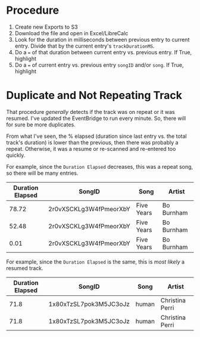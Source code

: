 # Procedure

1. Create new Exports to S3
2. Download the file and open in Excel/LibreCalc
3. Look for the duration in milliseconds between previous entry to current entry. Divide that by the current entry's `trackDurationMS`.
4. Do a `=` of that duration between current entry vs. previous entry. If True, highlight
5. Do a `=` of current entry vs. previous entry `songID` and/or `song`. If True, highlight

# Duplicate and Not Repeating Track

That procedure *generally* detects if the track was on repeat or it was resumed. I've updated the EventBridge to run every minute. So, there will for sure be more duplicates.

From what I've seen, the % elapsed (duration since last entry vs. the total track's duration) is lower than the previous, then there was probably a repeat. Otherwise, it was a resume or re-scanned and re-entered too quickly.

For example, since the `Duration Elapsed` decreases, this was a repeat song, so there will be many entries.

| Duration Elapsed | SongID                 | Song       | Artist     |
|------------------|------------------------|------------|------------|
| 78.72            | 2r0vXSCKLg3W4fPmeorXbY | Five Years | Bo Burnham |
| 52.48            | 2r0vXSCKLg3W4fPmeorXbY | Five Years | Bo Burnham |
| 0.01             | 2r0vXSCKLg3W4fPmeorXbY | Five Years | Bo Burnham |


For example, since the `Duration Elapsed` is the same, this is *most likely* a resumed track.

| Duration Elapsed | SongID                 | Song  | Artist          |
|------------------|------------------------|-------|-----------------|
| 71.8             | 1x80xTzSL7pok3M5JC3oJz | human | Christina Perri |
| 71.8             | 1x80xTzSL7pok3M5JC3oJz | human | Christina Perri |